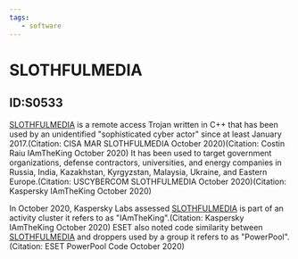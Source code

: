 ```yaml
---
tags:
   - software
---
```

# SLOTHFULMEDIA
## ID:S0533
[SLOTHFULMEDIA](software/S0533) is a remote access Trojan written in C++ that has been used by an unidentified "sophisticated cyber actor" since at least January 2017.(Citation: CISA MAR SLOTHFULMEDIA October 2020)(Citation: Costin Raiu IAmTheKing October 2020) It has been used to target government organizations, defense contractors, universities, and energy companies in Russia, India, Kazakhstan, Kyrgyzstan, Malaysia, Ukraine, and Eastern Europe.(Citation: USCYBERCOM SLOTHFULMEDIA October 2020)(Citation: Kaspersky IAmTheKing October 2020)  

In October 2020, Kaspersky Labs assessed [SLOTHFULMEDIA](software/S0533) is part of an activity cluster it refers to as "IAmTheKing".(Citation: Kaspersky IAmTheKing October 2020) ESET also noted code similarity between [SLOTHFULMEDIA](software/S0533) and droppers used by a group it refers to as "PowerPool".(Citation: ESET PowerPool Code October 2020) 
